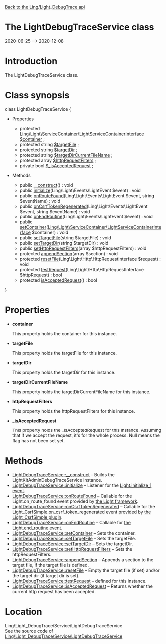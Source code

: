 [Back to the Ling/Light_DebugTrace api](https://github.com/lingtalfi/Light_DebugTrace/blob/master/doc/api/Ling/Light_DebugTrace.md)



The LightDebugTraceService class
================
2020-06-25 --> 2020-12-08






Introduction
============

The LightDebugTraceService class.



Class synopsis
==============


class <span class="pl-k">LightDebugTraceService</span>  {

- Properties
    - protected [Ling\Light\ServiceContainer\LightServiceContainerInterface](https://github.com/lingtalfi/Light/blob/master/doc/api/Ling/Light/ServiceContainer/LightServiceContainerInterface.md) [$container](#property-container) ;
    - protected string [$targetFile](#property-targetFile) ;
    - protected string [$targetDir](#property-targetDir) ;
    - protected string [$targetDirCurrentFileName](#property-targetDirCurrentFileName) ;
    - protected array [$httpRequestFilters](#property-httpRequestFilters) ;
    - private bool [$_isAcceptedRequest](#property-_isAcceptedRequest) ;

- Methods
    - public [__construct](https://github.com/lingtalfi/Light_DebugTrace/blob/master/doc/api/Ling/Light_DebugTrace/Service/LightDebugTraceService/__construct.md)() : void
    - public [initialize](https://github.com/lingtalfi/Light_DebugTrace/blob/master/doc/api/Ling/Light_DebugTrace/Service/LightDebugTraceService/initialize.md)(Ling\Light\Events\LightEvent $event) : void
    - public [onRouteFound](https://github.com/lingtalfi/Light_DebugTrace/blob/master/doc/api/Ling/Light_DebugTrace/Service/LightDebugTraceService/onRouteFound.md)(Ling\Light\Events\LightEvent $event, string $eventName) : void
    - public [onCsrfTokenRegenerated](https://github.com/lingtalfi/Light_DebugTrace/blob/master/doc/api/Ling/Light_DebugTrace/Service/LightDebugTraceService/onCsrfTokenRegenerated.md)(Ling\Light\Events\LightEvent $event, string $eventName) : void
    - public [onEndRoutine](https://github.com/lingtalfi/Light_DebugTrace/blob/master/doc/api/Ling/Light_DebugTrace/Service/LightDebugTraceService/onEndRoutine.md)(Ling\Light\Events\LightEvent $event) : void
    - public [setContainer](https://github.com/lingtalfi/Light_DebugTrace/blob/master/doc/api/Ling/Light_DebugTrace/Service/LightDebugTraceService/setContainer.md)([Ling\Light\ServiceContainer\LightServiceContainerInterface](https://github.com/lingtalfi/Light/blob/master/doc/api/Ling/Light/ServiceContainer/LightServiceContainerInterface.md) $container) : void
    - public [setTargetFile](https://github.com/lingtalfi/Light_DebugTrace/blob/master/doc/api/Ling/Light_DebugTrace/Service/LightDebugTraceService/setTargetFile.md)(string $targetFile) : void
    - public [setTargetDir](https://github.com/lingtalfi/Light_DebugTrace/blob/master/doc/api/Ling/Light_DebugTrace/Service/LightDebugTraceService/setTargetDir.md)(string $targetDir) : void
    - public [setHttpRequestFilters](https://github.com/lingtalfi/Light_DebugTrace/blob/master/doc/api/Ling/Light_DebugTrace/Service/LightDebugTraceService/setHttpRequestFilters.md)(array $httpRequestFilters) : void
    - protected [appendSection](https://github.com/lingtalfi/Light_DebugTrace/blob/master/doc/api/Ling/Light_DebugTrace/Service/LightDebugTraceService/appendSection.md)(array $section) : void
    - protected [resetFile](https://github.com/lingtalfi/Light_DebugTrace/blob/master/doc/api/Ling/Light_DebugTrace/Service/LightDebugTraceService/resetFile.md)(Ling\Light\Http\HttpRequestInterface $request) : void
    - protected [testRequest](https://github.com/lingtalfi/Light_DebugTrace/blob/master/doc/api/Ling/Light_DebugTrace/Service/LightDebugTraceService/testRequest.md)(Ling\Light\Http\HttpRequestInterface $httpRequest) : bool
    - protected [isAcceptedRequest](https://github.com/lingtalfi/Light_DebugTrace/blob/master/doc/api/Ling/Light_DebugTrace/Service/LightDebugTraceService/isAcceptedRequest.md)() : bool

}




Properties
=============

- <span id="property-container"><b>container</b></span>

    This property holds the container for this instance.
    
    

- <span id="property-targetFile"><b>targetFile</b></span>

    This property holds the targetFile for this instance.
    
    

- <span id="property-targetDir"><b>targetDir</b></span>

    This property holds the targetDir for this instance.
    
    

- <span id="property-targetDirCurrentFileName"><b>targetDirCurrentFileName</b></span>

    This property holds the targetDirCurrentFileName for this instance.
    
    

- <span id="property-httpRequestFilters"><b>httpRequestFilters</b></span>

    This property holds the httpRequestFilters for this instance.
    
    

- <span id="property-_isAcceptedRequest"><b>_isAcceptedRequest</b></span>

    This property holds the _isAcceptedRequest for this instance.
    Assuming that if we accept the request, it's for the whole process.
    Null means the flag has not been set yet.
    
    



Methods
==============

- [LightDebugTraceService::__construct](https://github.com/lingtalfi/Light_DebugTrace/blob/master/doc/api/Ling/Light_DebugTrace/Service/LightDebugTraceService/__construct.md) &ndash; Builds the LightKitAdminDebugTraceService instance.
- [LightDebugTraceService::initialize](https://github.com/lingtalfi/Light_DebugTrace/blob/master/doc/api/Ling/Light_DebugTrace/Service/LightDebugTraceService/initialize.md) &ndash; Listener for the [Light.initialize_1 event](https://github.com/lingtalfi/Light/blob/master/personal/mydoc/pages/events.md).
- [LightDebugTraceService::onRouteFound](https://github.com/lingtalfi/Light_DebugTrace/blob/master/doc/api/Ling/Light_DebugTrace/Service/LightDebugTraceService/onRouteFound.md) &ndash; Callable for the Light.on_route_found event provided by [the Light framework](https://github.com/lingtalfi/Light).
- [LightDebugTraceService::onCsrfTokenRegenerated](https://github.com/lingtalfi/Light_DebugTrace/blob/master/doc/api/Ling/Light_DebugTrace/Service/LightDebugTraceService/onCsrfTokenRegenerated.md) &ndash; Callable for the Light_CsrfSimple.on_csrf_token_regenerated event provided by [the Light_CsrfSimple plugin](Light_CsrfSimple).
- [LightDebugTraceService::onEndRoutine](https://github.com/lingtalfi/Light_DebugTrace/blob/master/doc/api/Ling/Light_DebugTrace/Service/LightDebugTraceService/onEndRoutine.md) &ndash; Callable for [the Light.end_routine event](https://github.com/lingtalfi/Light/blob/master/personal/mydoc/pages/events.md).
- [LightDebugTraceService::setContainer](https://github.com/lingtalfi/Light_DebugTrace/blob/master/doc/api/Ling/Light_DebugTrace/Service/LightDebugTraceService/setContainer.md) &ndash; Sets the container.
- [LightDebugTraceService::setTargetFile](https://github.com/lingtalfi/Light_DebugTrace/blob/master/doc/api/Ling/Light_DebugTrace/Service/LightDebugTraceService/setTargetFile.md) &ndash; Sets the targetFile.
- [LightDebugTraceService::setTargetDir](https://github.com/lingtalfi/Light_DebugTrace/blob/master/doc/api/Ling/Light_DebugTrace/Service/LightDebugTraceService/setTargetDir.md) &ndash; Sets the targetDir.
- [LightDebugTraceService::setHttpRequestFilters](https://github.com/lingtalfi/Light_DebugTrace/blob/master/doc/api/Ling/Light_DebugTrace/Service/LightDebugTraceService/setHttpRequestFilters.md) &ndash; Sets the httpRequestFilters.
- [LightDebugTraceService::appendSection](https://github.com/lingtalfi/Light_DebugTrace/blob/master/doc/api/Ling/Light_DebugTrace/Service/LightDebugTraceService/appendSection.md) &ndash; Appends a section to the target file, if the target file is defined.
- [LightDebugTraceService::resetFile](https://github.com/lingtalfi/Light_DebugTrace/blob/master/doc/api/Ling/Light_DebugTrace/Service/LightDebugTraceService/resetFile.md) &ndash; Empty the target file (if set) and/or the target dir (if target dir is set).
- [LightDebugTraceService::testRequest](https://github.com/lingtalfi/Light_DebugTrace/blob/master/doc/api/Ling/Light_DebugTrace/Service/LightDebugTraceService/testRequest.md) &ndash; defined for this instance.
- [LightDebugTraceService::isAcceptedRequest](https://github.com/lingtalfi/Light_DebugTrace/blob/master/doc/api/Ling/Light_DebugTrace/Service/LightDebugTraceService/isAcceptedRequest.md) &ndash; Returns whether the current http request has been accepted.





Location
=============
Ling\Light_DebugTrace\Service\LightDebugTraceService<br>
See the source code of [Ling\Light_DebugTrace\Service\LightDebugTraceService](https://github.com/lingtalfi/Light_DebugTrace/blob/master/Service/LightDebugTraceService.php)



